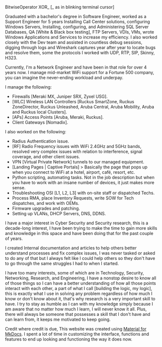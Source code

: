 BitwiseOperator XOR_ [_ as in blinking terminal cursor]

<p>Graduated with a bachelor's degree in Software Engineer, worked as a Support Engineer for 5 years Installing Call Center solutions, configuring Windows Servers, Installing, configuring, and Administering SQL Server Databases, QA [White & Black box testing], FTP Servers, VDIs, VMs, wrote Windows Applications and Services to increase my efficiency. I also worked closely with the Dev team and assisted in countless debug sessions, digging through logs and Wireshark captures year after year to locate bugs and resolve them, some the protocols I worked with UDP, RTP, SIP, Skinny, H323.</p>

Currently, I'm a Network Engineer and have been in that role for over 4 years now. I manage mid-market WiFi support for a Fortune 500 company, you can imagine the never-ending workload and underpay.

I manage the following:

- Firewalls [Meraki MX, Juniper SRX, Zyxel USG].
- [WLC] Wireless LAN Controllers [Ruckus SmartZone, Ruckus ZoneDirector, Ruckus Unleashed, Aruba Central, Aruba Mobility, Aruba and Ruckus local Clusters]. 
- [APs] Access Points [Aruba, Meraki, Ruckus]. 
- Client Gateways [Nomadix].

I also worked on the following:

- Radius Authentication issue. 
- [RF] Radio Frequency issues with WiFi 2.4GHz and 5GHz bands, resolved very complex issues with relation to interference, signal coverage, and other client issues. 
- VPN [Virtual Private Network] tunnels to our managed equipment. 
- [Landing Pages | Captive Portals] > Basically the page that pops up when you connect to WiFi at a hotel, airport, café, resort, etc. 
- Python scripting, automating tasks. Not in the job description but when you have to work with an insane number of devices, it just makes more sense. 
- Troubleshooting OSI [L1, L2, L3] with on-site staff or dispatched Techs. 
- Process RMA, place Inventory Requests, write SOW for Tech dispatches, and work with OEMs.
- Firmware upgrades and patching.
- Setting up VLANs, DHCP Servers, DNS, DDNS.

I have a major interest in Cyber Security and Security research, this is a decade-long interest, I have been trying to make the time to gain more skills and knowledge in this space and have been doing that for the past couple of years.

I created Internal documentation and articles to help others better understand processes and fix complex issues, I was never tasked or asked to do any of that but I always felt like I could help others so they don't have to go through the same struggles I had to when I started.

I have too many interests, some of which are in Technology, Security, Networking, Research, and Engineering, I have a nonstop desire to know all of those things so I can have a better understanding of how all those points interact with each other, a part of what I call [building the logic, my logic], this is exactly what I use in solving any problem regardless of how much I know or don't know about it, that's why research is a very important skill to have. I try to stay as humble as I can with my knowledge simply because I am aware that no matter how much I learn, I will never know it all. Plus, there will always be someone that possesses a skill that I don't have and can learn from, it keeps me motivated to keep going.

Credit where credit is due, This website was created using [Material for MkDocs](https://squidfunk.github.io/mkdocs-material/). I spent a lot of time in customizing the interface, functions and features to end up looking and functioning the way it does now.
